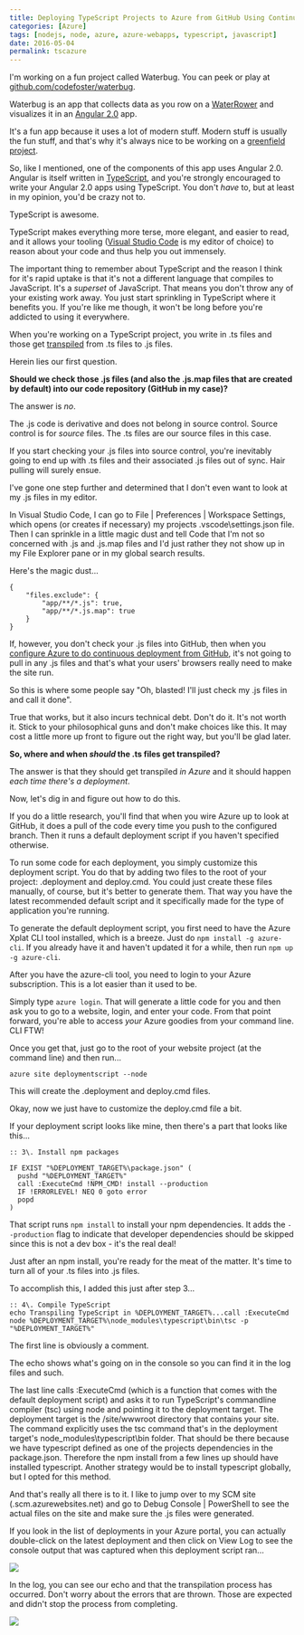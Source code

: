 ```yaml
---
title: Deploying TypeScript Projects to Azure from GitHub Using Continuous Deployment
categories: [Azure]
tags: [nodejs, node, azure, azure-webapps, typescript, javascript]
date: 2016-05-04
permalink: tscazure
---
```


I&#39;m working on a fun project called Waterbug. You can peek or play at [github.com/codefoster/waterbug](http://github.com/codefoster/waterbug).
<!-- xmore -->

Waterbug is an app that collects data as you row on a [WaterRower](http://www.waterrower.com) and visualizes it in an [Angular 2.0](http://angular.io) app.

It&#39;s a fun app because it uses a lot of modern stuff. Modern stuff is usually the fun stuff, and that&#39;s why it&#39;s always nice to be working on a [greenfield project](https://www.google.com/url?sa=t&amp;rct=j&amp;q=&amp;esrc=s&amp;source=web&amp;cd=1&amp;cad=rja&amp;uact=8&amp;ved=0ahUKEwjjj4b2hMHMAhUO2GMKHTS6AYIQFggcMAA&amp;url=https%3A%2F%2Fen.wikipedia.org%2Fwiki%2FGreenfield_project&amp;usg=AFQjCNHt9ZMyc4v_k0ZTE7IyXOBBTOfUyA&amp;sig2=-GGq36iBYcMBQo6NPXF4Tw).

So, like I mentioned, one of the components of this app uses Angular 2.0\. Angular is itself written in [TypeScript](http://typescriptlang.org), and you&#39;re strongly encouraged to write your Angular 2.0 apps using TypeScript. You don&#39;t _have_ to, but at least in my opinion, you&#39;d be crazy not to.

TypeScript is awesome.

TypeScript makes everything more terse, more elegant, and easier to read, and it allows your tooling ([Visual Studio Code](https://go.microsoft.com/fwlink/?LinkID=534107) is my editor of choice) to reason about your code and thus help you out immensely.

The important thing to remember about TypeScript and the reason I think for it&#39;s rapid uptake is that it&#39;s not a different language that compiles to JavaScript. It&#39;s a _superset_ of JavaScript. That means you don&#39;t throw any of your existing work away. You just start sprinkling in TypeScript where it benefits you. If you&#39;re like me though, it won&#39;t be long before you&#39;re addicted to using it everywhere.

When you&#39;re working on a TypeScript project, you write in .ts files and those get [transpiled](https://www.google.com/url?sa=t&amp;rct=j&amp;q=&amp;esrc=s&amp;source=web&amp;cd=1&amp;cad=rja&amp;uact=8&amp;ved=0ahUKEwiSk4frhcHMAhUI72MKHXJaCEoQFggcMAA&amp;url=https%3A%2F%2Fen.wikipedia.org%2Fwiki%2FSource-to-source_compiler&amp;usg=AFQjCNFo9xhdBjlOru4lIfDTsrFZAk4Lgg&amp;sig2=WbQXPH65kx5wRegPY4Xq4A&amp;bvm=bv.121099550,d.cGc) from .ts files to .js files.

Herein lies our first question.

**Should we check those .js files (and also the .js.map files that are created by default) into our code repository (GitHub in my case)?**

The answer is _no_.

The .js code is derivative and does not belong in source control. Source control is for _source_ files. The .ts files are our source files in this case.

If you start checking your .js files into source control, you&#39;re inevitably going to end up with .ts files and their associated .js files out of sync. Hair pulling will surely ensue.

I&#39;ve gone one step further and determined that I don&#39;t even want to look at my .js files in my editor.

In Visual Studio Code, I can go to File | Preferences | Workspace Settings, which opens (or creates if necessary) my projects .vscode\settings.json file. Then I can sprinkle in a little magic dust and tell Code that I&#39;m not so concerned with .js and .js.map files and I&#39;d just rather they not show up in my File Explorer pane or in my global search results.

Here&#39;s the magic dust...

```
{
    "files.exclude": {
        "app/**/*.js": true,
        "app/**/*.js.map": true
	}
}
```

If, however, you don&#39;t check your .js files into GitHub, then when you [configure Azure to do continuous deployment from GitHub](https://azure.microsoft.com/en-us/documentation/articles/app-service-web-arm-from-github-provision/), it&#39;s not going to pull in any .js files and that&#39;s what your users&#39; browsers really need to make the site run.

So this is where some people say "Oh, blasted! I&#39;ll just check my .js files in and call it done".

True that works, but it also incurs technical debt. Don&#39;t do it. It&#39;s not worth it. Stick to your philosophical guns and don&#39;t make choices like this. It may cost a little more up front to figure out the right way, but you&#39;ll be glad later.

**So, where and when _should_ the .ts files get transpiled?**

The answer is that they should get transpiled _in Azure_ and it should happen _each time there&#39;s a deployment_.

Now, let&#39;s dig in and figure out how to do this.

If you do a little research, you&#39;ll find that when you wire Azure up to look at GitHub, it does a pull of the code every time you push to the configured branch. Then it runs a default deployment script if you haven&#39;t specified otherwise.

To run some code for each deployment, you simply customize this deployment script. You do that by adding two files to the root of your project: .deployment and deploy.cmd. You could just create these files manually, of course, but it&#39;s better to generate them. That way you have the latest recommended default script and it specifically made for the type of application you&#39;re running.

To generate the default deployment script, you first need to have the Azure Xplat CLI tool installed, which is a breeze. Just do `npm install -g azure-cli`. If you already have it and haven&#39;t updated it for a while, then run `npm up -g azure-cli`.

After you have the azure-cli tool, you need to login to your Azure subscription. This is a lot easier than it used to be.

Simply type `azure login`. That will generate a little code for you and then ask you to go to a website, login, and enter your code. From that point forward, you&#39;re able to access _your_ Azure goodies from your command line. CLI FTW!

Once you get that, just go to the root of your website project (at the command line) and then run...

```
azure site deploymentscript --node
```

This will create the .deployment and deploy.cmd files.

Okay, now we just have to customize the deploy.cmd file a bit.

If your deployment script looks like mine, then there&#39;s a part that looks like this...

```
:: 3\. Install npm packages

IF EXIST "%DEPLOYMENT_TARGET%\package.json" (
  pushd "%DEPLOYMENT_TARGET%"
  call :ExecuteCmd !NPM_CMD! install --production
  IF !ERRORLEVEL! NEQ 0 goto error
  popd
)
```

That script runs `npm install` to install your npm dependencies. It adds the `--production` flag to indicate that developer dependencies should be skipped since this is not a dev box - it&#39;s the real deal!

Just after an npm install, you&#39;re ready for the meat of the matter. It&#39;s time to turn all of your .ts files into .js files.

To accomplish this, I added this just after step 3...

```
:: 4\. Compile TypeScript
echo Transpiling TypeScript in %DEPLOYMENT_TARGET%...call :ExecuteCmd node %DEPLOYMENT_TARGET%\node_modules\typescript\bin\tsc -p "%DEPLOYMENT_TARGET%"
```

The first line is obviously a comment.

The echo shows what&#39;s going on in the console so you can find it in the log files and such.

The last line calls :ExecuteCmd (which is a function that comes with the default deployment script) and asks it to run TypeScript&#39;s commandline compiler (tsc) using node and pointing it to the deployment target. The deployment target is the /site/wwwroot directory that contains your site. The command explicitly uses the tsc command that&#39;s in the deployment target&#39;s node_modules\typescript\bin folder. That should be there because we have typescript defined as one of the projects dependencies in the package.json. Therefore the npm install from a few lines up should have installed typescript. Another strategy would be to install typescript globally, but I opted for this method.

And that&#39;s really all there is to it. I like to jump over to my SCM site (<mysite>.scm.azurewebsites.net) and go to Debug Console | PowerShell to see the actual files on the site and make sure the .js files were generated.

If you look in the list of deployments in your Azure portal, you can actually double-click on the latest deployment and then click on View Log to see the console output that was captured when this deployment script ran...

![](/files/tscazure_01.png)

In the log, you can see our echo and that the transpilation process has occurred. Don&#39;t worry about the errors that are thrown. Those are expected and didn&#39;t stop the process from completing.

![](/files/tscazure_02.png)